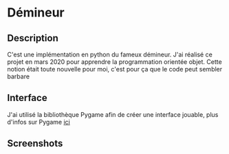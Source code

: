 # Démineur

## Description
C'est une implémentation en python du fameux démineur. J'ai réalisé ce projet en mars 2020 pour apprendre la programmation orientée objet. Cette notion était toute nouvelle pour moi, c'est pour ça que le code peut sembler barbare

## Interface
J'ai utilisé la bibliothèque Pygame afin de créer une interface jouable, plus d'infos sur Pygame [ici](https://www.pygame.org/docs/)

## Screenshots
